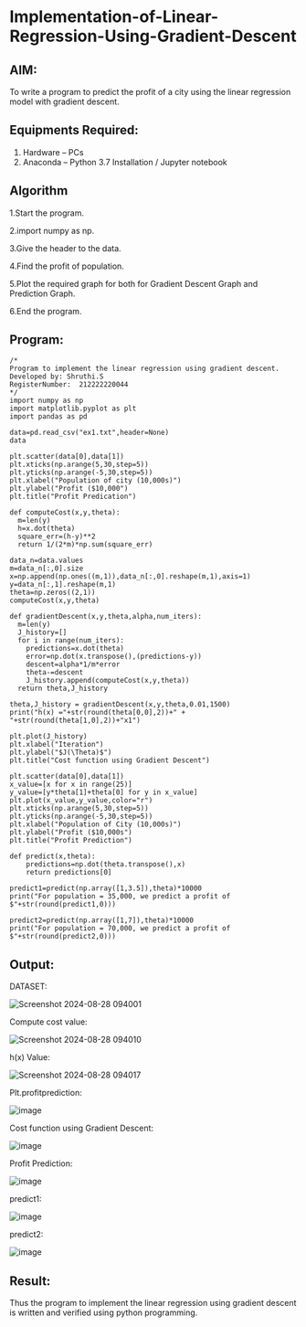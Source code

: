# Implementation-of-Linear-Regression-Using-Gradient-Descent

## AIM:
To write a program to predict the profit of a city using the linear regression model with gradient descent.

## Equipments Required:
1. Hardware – PCs
2. Anaconda – Python 3.7 Installation / Jupyter notebook

## Algorithm
1.Start the program.

2.import numpy as np.

3.Give the header to the data.

4.Find the profit of population.

5.Plot the required graph for both for Gradient Descent Graph and Prediction Graph.

6.End the program. 

## Program:
```
/*
Program to implement the linear regression using gradient descent.
Developed by: Shruthi.S
RegisterNumber:  212222220044
*/
import numpy as np
import matplotlib.pyplot as plt
import pandas as pd

data=pd.read_csv("ex1.txt",header=None)
data

plt.scatter(data[0],data[1])
plt.xticks(np.arange(5,30,step=5))
plt.yticks(np.arange(-5,30,step=5))
plt.xlabel("Population of city (10,000s)")
plt.ylabel("Profit ($10,000")
plt.title("Profit Predication")

def computeCost(x,y,theta):
  m=len(y)
  h=x.dot(theta)
  square_err=(h-y)**2
  return 1/(2*m)*np.sum(square_err)
  
data_n=data.values
m=data_n[:,0].size
x=np.append(np.ones((m,1)),data_n[:,0].reshape(m,1),axis=1)
y=data_n[:,1].reshape(m,1)
theta=np.zeros((2,1))
computeCost(x,y,theta)

def gradientDescent(x,y,theta,alpha,num_iters):
  m=len(y)
  J_history=[]
  for i in range(num_iters):
    predictions=x.dot(theta)
    error=np.dot(x.transpose(),(predictions-y))
    descent=alpha*1/m*error
    theta-=descent
    J_history.append(computeCost(x,y,theta))
  return theta,J_history

theta,J_history = gradientDescent(x,y,theta,0.01,1500)
print("h(x) ="+str(round(theta[0,0],2))+" + "+str(round(theta[1,0],2))+"x1")

plt.plot(J_history)
plt.xlabel("Iteration")
plt.ylabel("$J(\Theta)$")
plt.title("Cost function using Gradient Descent")

plt.scatter(data[0],data[1])
x_value=[x for x in range(25)]
y_value=[y*theta[1]+theta[0] for y in x_value]
plt.plot(x_value,y_value,color="r")
plt.xticks(np.arange(5,30,step=5))
plt.yticks(np.arange(-5,30,step=5))
plt.xlabel("Population of City (10,000s)")
plt.ylabel("Profit ($10,000s")
plt.title("Profit Prediction")

def predict(x,theta):
    predictions=np.dot(theta.transpose(),x)
    return predictions[0]

predict1=predict(np.array([1,3.5]),theta)*10000
print("For population = 35,000, we predict a profit of $"+str(round(predict1,0)))

predict2=predict(np.array([1,7]),theta)*10000
print("For population = 70,000, we predict a profit of $"+str(round(predict2,0)))
```

## Output:
DATASET:

![Screenshot 2024-08-28 094001](https://github.com/user-attachments/assets/1699423c-0d72-4923-b3b5-1f0b05eb92d7)


Compute cost value:

![Screenshot 2024-08-28 094010](https://github.com/user-attachments/assets/6a6dae5c-2924-404c-831f-0c6ddc83d58a)


h(x) Value:

![Screenshot 2024-08-28 094017](https://github.com/user-attachments/assets/9a4d2104-3991-4162-b73b-f0378c2d9ad0)


Plt.profitprediction:

![image](https://github.com/user-attachments/assets/935ec655-9759-4fe4-a196-5d7431499938)


Cost function using Gradient Descent:

![image](https://github.com/user-attachments/assets/06e0f89e-0734-45fe-a410-a579840392e9)


Profit Prediction:

![image](https://github.com/user-attachments/assets/ad3119e9-2c1a-4d8d-a5cd-09caf2ff916d)


predict1:

![image](https://github.com/user-attachments/assets/3fb40a75-7809-453d-9364-7f6eb3180634)


predict2:

![image](https://github.com/user-attachments/assets/bed7f45f-666c-4dbe-b8b9-6fa4ba2fb3a8)

## Result:
Thus the program to implement the linear regression using gradient descent is written and verified using python programming.
